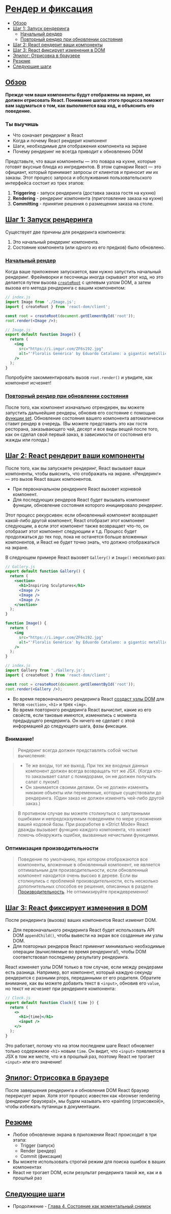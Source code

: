 # [Рендер и фиксация](../../index.md)

- [Обзор](#обзор)
- [Шаг 1: Запуск рендеринга](#шаг-1-запуск-рендеринга)
  - [Начальный рендер](#начальный-рендер)
  - [Повторный рендер при обновлении состояния](#повторный-рендер-при-обновлении-состояния)
- [Шаг 2: React рендерит ваши компоненты](#шаг-2-react-рендерит-ваши-компоненты)
- [Шаг 3: React фиксирует изменения в DOM](#шаг-3-react-фиксирует-изменения-в-dom)
- [Эпилог: Отрисовка в браузере](#эпилог-отрисовка-в-браузере)
- [Резюме](#резюме)
- [Следующие шаги](#следующие-шаги)

## [Обзор](#)

**Прежде чем ваши компоненты будут отображены на экране, их должен отрисовать React. Понимание шагов этого процесса поможет вам задуматься о том, как выполняется ваш код, и объяснить его поведение.**

### Ты выучишь

- Что означает рендеринг в React
- Когда и почему React рендерит компонент
- Шаги, необходимые для отображения компонента на экране
- Почему рендеринг не всегда приводит к обновлению DOM

Представьте, что ваши компоненты — это повара на кухне, которые готовят вкусные блюда из ингредиентов. В этом сценарии React — это официант, который принимает запросы от клиентов и приносит им их заказы. Этот процесс запроса и обслуживания пользовательского интерфейса состоит из трех этапов:

1. **Triggering** - запуск рендеринга (доставка заказа гостя на кухню)
2. **Rendering** - рендеринг компонента (приготовление заказа на кухне)
3. **Committing** - принятие решения о размещении заказа на столе.

## [Шаг 1: Запуск рендеринга](#)

Существует две причины для рендеринга компонента:

1. Это начальный рендеринг компонента.
2. Состояние компонента (или одного из его предков) было обновлено.

### [Начальный рендер](#)

Когда ваше приложение запускается, вам нужно запустить начальный рендеринг. Фреймворки и песочницы иногда скрывают этот код, но это делается путем вызова [`createRoot`](https://react.dev/reference/react-dom/client/createRoot) с целевым узлом DOM, а затем вызова его метода рендеринга с вашим компонентом:

```jsx
// index.js
import Image from './Image.js';
import { createRoot } from 'react-dom/client';

const root = createRoot(document.getElementById('root'));
root.render(<Image />);
```

```jsx
// Image.js
export default function Image() {
  return (
    <img
      src="https://i.imgur.com/ZF6s192.jpg"
      alt="'Floralis Genérica' by Eduardo Catalano: a gigantic metallic flower sculpture with reflective petals"
    />
  );
}
```

Попробуйте закомментировать вызов `root.render()` и увидите, как компонент исчезнет!

### [Повторный рендер при обновлении состояния](#)

После того, как компонент изначально отрендерен, вы можете запустить дальнейшие рендеры, обновив его состояние с помощью [функции set](https://react.dev/reference/react/useState#setstate). Обновление состояния вашего компонента автоматически ставит рендер в очередь. (Вы можете представить это как гостя ресторана, заказывающего чай, десерт и все виды вещей после того, как он сделал свой первый заказ, в зависимости от состояния его жажды или голода.)

## [Шаг 2: React рендерит ваши компоненты](#)

После того, как вы запускаете рендеринг, React вызывает ваши компоненты, чтобы выяснить, что отображать на экране. «Рендеринг» — это вызов React ваших компонентов.

- При первоначальном рендеринге React вызовет корневой компонент.
- Для последующих рендеров React будет вызывать компонент функции, обновление состояния которого инициировало рендеринг.

Этот процесс рекурсивен: если обновленный компонент возвращает какой-либо другой компонент, React отобразит этот компонент следующим, а если этот компонент также возвращает что-то, он отобразит этот компонент следующим и т.д. Процесс будет продолжаться до тех пор, пока не останется больше вложенных компонентов, и React не будет точно знать, что должно отображаться на экране.

В следующем примере React вызовет `Gallery()` и `Image()` несколько раз:

```jsx
// Gallery.js
export default function Gallery() {
  return (
    <section>
      <h1>Inspiring Sculptures</h1>
      <Image />
      <Image />
      <Image />
    </section>
  );
}

function Image() {
  return (
    <img
      src="https://i.imgur.com/ZF6s192.jpg"
      alt="'Floralis Genérica' by Eduardo Catalano: a gigantic metallic flower sculpture with reflective petals"
    />
  );
}
```

```jsx
// index.js
import Gallery from './Gallery.js';
import { createRoot } from 'react-dom/client';

const root = createRoot(document.getElementById('root'));
root.render(<Gallery />);
```

- Во время первоначального рендеринга React [создаст узлы DOM](https://developer.mozilla.org/docs/Web/API/Document/createElement) для тегов `<section>`, `<h1>` и трех `<img>`.
- Во время повторного рендеринга React вычислит, какие из его свойств, если таковые имеются, изменились с момента предыдущего рендеринга. Он ничего не сделает с этой информацией до следующего шага, фазы фиксации.

### Внимание!

> Рендеринг всегда должен представлять собой чистые вычисления:

> - Те же входы, тот же выход. При тех же входных данных компонент должен всегда возвращать тот же JSX. (Когда кто-то заказывает салат с помидорами, он не должен получать салат с луком!)
> - Он занимается своими делами. Он не должен изменять никакие объекты или переменные, которые существовали до рендеринга. (Один заказ не должен изменять чей-либо другой заказ.)

> В противном случае вы можете столкнуться с запутанными ошибками и непредсказуемым поведением по мере усложнения вашей кодовой базы. При разработке в «Strict Mode» React дважды вызывает функцию каждого компонента, что может помочь обнаружить ошибки, вызванные нечистыми функциями.

### Оптимизация производительности

> Поведение по умолчанию, при котором отображаются все компоненты, вложенные в обновленный компонент, не является оптимальным для производительности, если обновленный компонент находится очень высоко в дереве. Если вы столкнулись с проблемой производительности, есть несколько дополнительных способов ее решения, описанных в разделе [Производительность](https://reactjs.org/docs/optimizing-performance.html). Не оптимизируйте преждевременно!

## [Шаг 3: React фиксирует изменения в DOM](#)

После рендеринга (вызова) ваших компонентов React изменит DOM.

- Для первоначального рендеринга React будет использовать API DOM `appendChild()`, чтобы вывести на экран все созданные им узлы DOM.
- Для повторных рендеров React применит минимально необходимые операции (вычисляемые во время рендеринга!), чтобы DOM соответствовал последнему результату рендеринга.

React изменяет узлы DOM только в том случае, если между рендерами есть разница. Например, вот компонент, который каждую секунду рендерится с разными props, переданными от его родителя. Обратите внимание, как вы можете добавить текст в `<input>`, обновив его `value`, но текст не исчезнет при рендеринге компонента:

```jsx
// Clock.js
export default function Clock({ time }) {
  return (
    <>
      <h1>{time}</h1>
      <input />
    </>
  );
}
```

Это работает, потому что на этом последнем шаге React обновляет только содержимое `<h1>` новым `time`. Он видит, что `<input>` появляется в JSX в том же месте, что и в прошлый раз, поэтому React не трогает `<input>` или его значение!

## [Эпилог: Отрисовка в браузере](#)

После завершения рендеринга и обновления DOM React браузер перерисует экран. Хотя этот процесс известен как «browser rendering (рендеринг браузера)», мы будем называть его «painting (отрисовкой)», чтобы избежать путаницы в документации.

## [Резюме](#)

- Любое обновление экрана в приложении React происходит в три этапа:
  - Trigger (запуск)
  - Render (рендер)
  - Commit (фиксация)
- Вы можете использовать строгий режим для поиска ошибок в ваших компонентах
- React не трогает DOM, если результат рендеринга такой же, как и в прошлый раз

## [Следующие шаги](#)

- Продолжение - [Глава 4. Состояние как моментальный снимок](<./4. State as a Snapshot.md>)

